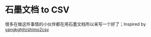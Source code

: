 # 石墨文档 to CSV
很多在做这件事情的小伙伴都在用石墨文档所以来写一个好了；Inspired by [yangkghjh/shimo2csv](https://github.com/yangkghjh/shimo2csv)

